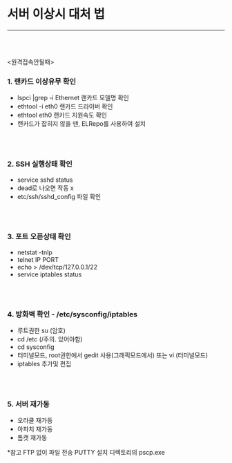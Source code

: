 <h1>서버 이상시 대처 법</h1><hr>
<br><br>

&lt;원격접속안될때&gt;

<h3>1. 랜카드 이상유무 확인</h3>
<ul>
	<li>lspci |grep -i Ethernet 랜카드 모델명 확인
	<li>ethtool -i eth0 랜카드 드라이버 확인
	<li>ethtool eth0 랜카드 지원속도 확인
	<li>랜카드가 잡히지 않을 땐, ELRepo를 사용하여 설치
</ul>
<br><br>

<h3>2. SSH 실행상태 확인</h3>
<ul>
   <li>service sshd status
   <li>dead로 나오면 작동 x
   <li>etc/ssh/sshd_config 파일 확인
</ul>
<br><br>

<h3>3. 포트 오픈상태 확인</h3>
<ul>
   <li>netstat -tnlp
   <li>telnet IP PORT
   <li>echo > /dev/tcp/127.0.0.1/22
   <li>service iptables status
</ul>
<br><br>

<h3>4. 방화벽 확인 - /etc/sysconfig/iptables</h3>
<ul>
   <li>루트권한 su  (암호)
   <li>cd /etc    (/주의. 있어야함)
   <li>cd sysconfig   
   <li>터미널모드, root권한에서 gedit 사용(그래픽모드에서) 또는 vi (터미널모드)
   <li>iptables 추가및 편집
</ul>
<br><br>

<h3>5. 서버 재가동</h3>
<ul>
	<li>오라클 재가동
	<li>아파치 재가동
	<li>톰캣 재가동
</ul>

*참고 FTP 없이 파일 전송 
  PUTTY 설치 디렉토리의 pscp.exe
